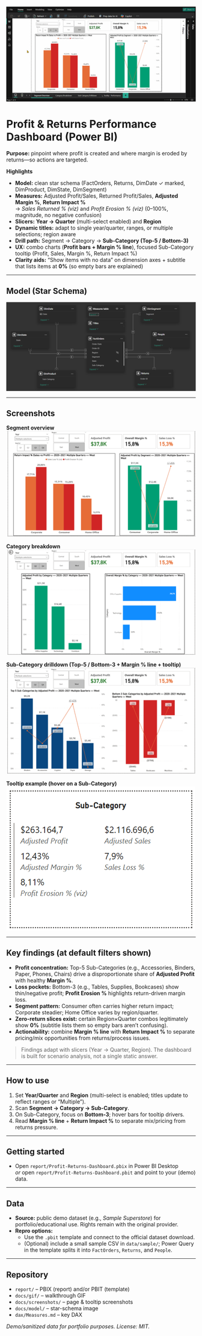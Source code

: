 ![Live demo – 20s walkthrough](docs/gif/walkthrough.gif)

# Profit & Returns Performance Dashboard (Power BI)

**Purpose:** pinpoint where profit is created and where margin is eroded by returns—so actions are targeted.

**Highlights**
- **Model:** clean star schema (FactOrders, Returns, DimDate ✓ marked, DimProduct, DimState, DimSegment)
- **Measures:** Adjusted Profit/Sales, Returned Profit/Sales, **Adjusted Margin %**, **Return Impact %**  
  → *Sales Returned % (viz)* and *Profit Erosion % (viz)* (0–100%, magnitude, no negative confusion)
- **Slicers:** **Year → Quarter** (multi-select enabled) and **Region**
- **Dynamic titles:** adapt to single year/quarter, ranges, or multiple selections; region aware
- **Drill path:** Segment → Category → **Sub-Category (Top-5 / Bottom-3)**
- **UX:** combo charts (**Profit bars + Margin % line**), focused Sub-Category tooltip (Profit, Sales, Margin %, Return Impact %)
- **Clarity aids:** “Show items with no data” on dimension axes + subtitle that lists items at **0%** (so empty bars are explained)

---

## Model (Star Schema)
![Star Schema](docs/model/star-schema.png)

---

## Screenshots
**Segment overview**  
![Segment overview](docs/screenshots/segment.png)

**Category breakdown**  
![Category breakdown](docs/screenshots/category.png)

**Sub-Category drilldown (Top-5 / Bottom-3 + Margin % line + tooltip)**  
![Sub-Category drilldown](docs/screenshots/subcategory.png)

**Tooltip example (hover on a Sub-Category)**  
![Tooltip example](docs/screenshots/tooltip.png)

---

## Key findings (at default filters shown)
- **Profit concentration:** Top-5 Sub-Categories (e.g., Accessories, Binders, Paper, Phones, Chairs) drive a disproportionate share of **Adjusted Profit** with healthy **Margin %**.  
- **Loss pockets:** Bottom-3 (e.g., Tables, Supplies, Bookcases) show thin/negative profit; **Profit Erosion %** highlights return-driven margin loss.  
- **Segment pattern:** Consumer often carries higher return impact; Corporate steadier; Home Office varies by region/quarter.  
- **Zero-return slices exist:** certain Region×Quarter combos legitimately show **0%** (subtitle lists them so empty bars aren’t confusing).  
- **Actionability:** combine **Margin % line** with **Return Impact %** to separate pricing/mix opportunities from returns/process issues.

> Findings adapt with slicers (Year → Quarter, Region). The dashboard is built for scenario analysis, not a single static answer.

---

## How to use
1. Set **Year/Quarter** and **Region** (multi-select is enabled; titles update to reflect ranges or “Multiple”).
2. Scan **Segment → Category → Sub-Category**.
3. On Sub-Category, focus on **Bottom-3**; hover bars for tooltip drivers.
4. Read **Margin % line** + **Return Impact %** to separate mix/pricing from returns pressure.

---

## Getting started
- Open `report/Profit-Returns-Dashboard.pbix` in Power BI Desktop  
  _or_ open `report/Profit-Returns-Dashboard.pbit` and point to your (demo) data.

---

## Data
- **Source:** public demo dataset (e.g., *Sample Superstore*) for portfolio/educational use. Rights remain with the original provider.  
- **Repro options:**  
  - Use the `.pbit` template and connect to the official dataset download.  
  - (Optional) include a small sample CSV in `data/sample/`; Power Query in the template splits it into `FactOrders`, `Returns`, and `People`.

---

## Repository
- `report/` – PBIX (report) and/or PBIT (template)  
- `docs/gif/` – walkthrough GIF  
- `docs/screenshots/` – page & tooltip screenshots  
- `docs/model/` – star-schema image  
- `dax/Measures.md` – key DAX

*Demo/sanitized data for portfolio purposes. License: MIT.*